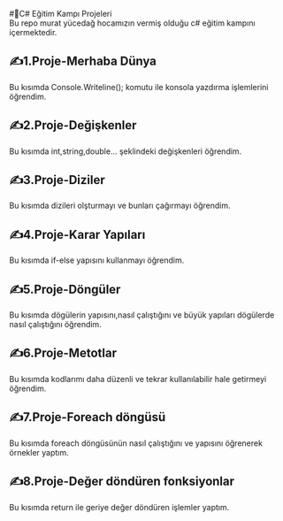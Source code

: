#🎉C# Eğitim Kampı Projeleri<br/>
Bu repo murat yücedağ hocamızın vermiş olduğu c# eğitim kampını içermektedir.
## ✍️1.Proje-Merhaba Dünya<br/>
Bu kısımda Console.Writeline(); komutu ile konsola yazdırma işlemlerini öğrendim.
## ✍️2.Proje-Değişkenler<br/>
Bu kısımda int,string,double... şeklindeki değişkenleri öğrendim.
## ✍️3.Proje-Diziler<br/>
Bu kısımda dizileri olşturmayı ve bunları çağırmayı öğrendim.
## ✍️4.Proje-Karar Yapıları<br/>
Bu kısımda if-else yapısını kullanmayı öğrendim.
## ✍️5.Proje-Döngüler<br/>
Bu kısımda dögülerin yapısını,nasıl çalıştığını ve büyük yapıları dögülerde nasıl çalıştığını öğrendim.
## ✍️6.Proje-Metotlar<br/>
Bu kısımda kodlarımı daha düzenli ve tekrar kullanılabilir hale getirmeyi öğrendim.
## ✍️7.Proje-Foreach döngüsü<br/>
Bu kısımda foreach döngüsünün nasıl çalıştığını ve yapısını öğrenerek örnekler yaptım.
## ✍️8.Proje-Değer döndüren fonksiyonlar<br/>
Bu kısımda return ile geriye değer döndüren işlemler yaptım.
